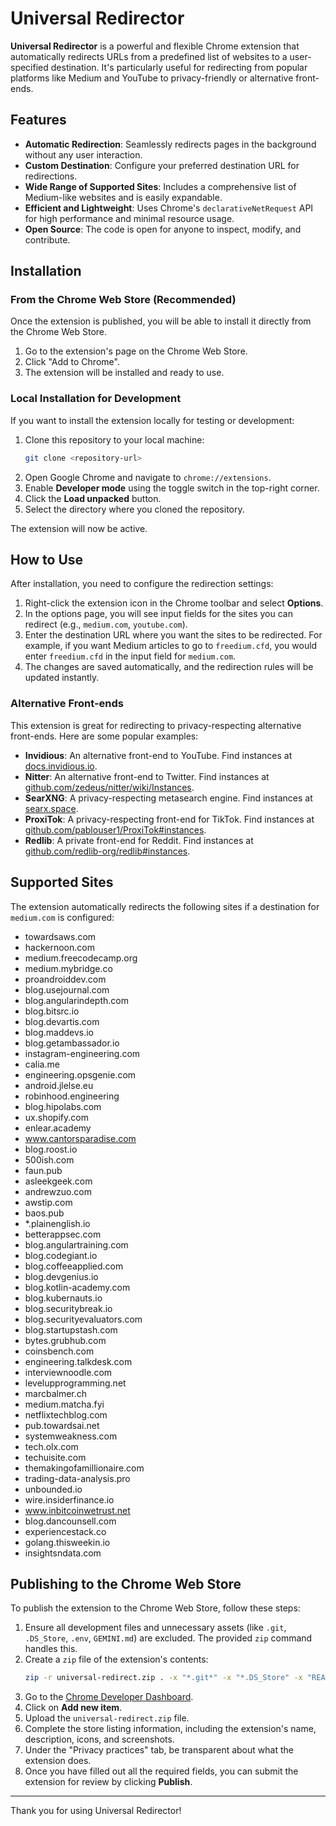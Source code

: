 # Universal Redirector

**Universal Redirector** is a powerful and flexible Chrome extension that automatically redirects URLs from a predefined list of websites to a user-specified destination. It's particularly useful for redirecting from popular platforms like Medium and YouTube to privacy-friendly or alternative front-ends.

## Features

- **Automatic Redirection**: Seamlessly redirects pages in the background without any user interaction.
- **Custom Destination**: Configure your preferred destination URL for redirections.
- **Wide Range of Supported Sites**: Includes a comprehensive list of Medium-like websites and is easily expandable.
- **Efficient and Lightweight**: Uses Chrome's `declarativeNetRequest` API for high performance and minimal resource usage.
- **Open Source**: The code is open for anyone to inspect, modify, and contribute.

## Installation

### From the Chrome Web Store (Recommended)

Once the extension is published, you will be able to install it directly from the Chrome Web Store.

1.  Go to the extension's page on the Chrome Web Store.
2.  Click "Add to Chrome".
3.  The extension will be installed and ready to use.

### Local Installation for Development

If you want to install the extension locally for testing or development:

1.  Clone this repository to your local machine:
    ```bash
    git clone <repository-url>
    ```
2.  Open Google Chrome and navigate to `chrome://extensions`.
3.  Enable **Developer mode** using the toggle switch in the top-right corner.
4.  Click the **Load unpacked** button.
5.  Select the directory where you cloned the repository.

The extension will now be active.

## How to Use

After installation, you need to configure the redirection settings:

1.  Right-click the extension icon in the Chrome toolbar and select **Options**.
2.  In the options page, you will see input fields for the sites you can redirect (e.g., `medium.com`, `youtube.com`).
3.  Enter the destination URL where you want the sites to be redirected. For example, if you want Medium articles to go to `freedium.cfd`, you would enter `freedium.cfd` in the input field for `medium.com`.
4.  The changes are saved automatically, and the redirection rules will be updated instantly.

### Alternative Front-ends

This extension is great for redirecting to privacy-respecting alternative front-ends. Here are some popular examples:

- **Invidious**: An alternative front-end to YouTube. Find instances at [docs.invidious.io](https://docs.invidious.io/instances/).
- **Nitter**: An alternative front-end to Twitter. Find instances at [github.com/zedeus/nitter/wiki/Instances](https://github.com/zedeus/nitter/wiki/Instances).
- **SearXNG**: A privacy-respecting metasearch engine. Find instances at [searx.space](https://searx.space/).
- **ProxiTok**: A privacy-respecting front-end for TikTok. Find instances at [github.com/pablouser1/ProxiTok#instances](https://github.com/pablouser1/ProxiTok#instances).
- **Redlib**: A private front-end for Reddit. Find instances at [github.com/redlib-org/redlib#instances](https://github.com/redlib-org/redlib#instances).

## Supported Sites

The extension automatically redirects the following sites if a destination for `medium.com` is configured:

- towardsaws.com
- hackernoon.com
- medium.freecodecamp.org
- medium.mybridge.co
- proandroiddev.com
- blog.usejournal.com
- blog.angularindepth.com
- blog.bitsrc.io
- blog.devartis.com
- blog.maddevs.io
- blog.getambassador.io
- instagram-engineering.com
- calia.me
- engineering.opsgenie.com
- android.jlelse.eu
- robinhood.engineering
- blog.hipolabs.com
- ux.shopify.com
- enlear.academy
- www.cantorsparadise.com
- blog.roost.io
- 500ish.com
- faun.pub
- asleekgeek.com
- andrewzuo.com
- awstip.com
- baos.pub
- *.plainenglish.io
- betterappsec.com
- blog.angulartraining.com
- blog.codegiant.io
- blog.coffeeapplied.com
- blog.devgenius.io
- blog.kotlin-academy.com
- blog.kubernauts.io
- blog.securitybreak.io
- blog.securityevaluators.com
- blog.startupstash.com
- bytes.grubhub.com
- coinsbench.com
- engineering.talkdesk.com
- interviewnoodle.com
- levelupprogramming.net
- marcbalmer.ch
- medium.matcha.fyi
- netflixtechblog.com
- pub.towardsai.net
- systemweakness.com
- tech.olx.com
- techuisite.com
- themakingofamillionaire.com
- trading-data-analysis.pro
- unbounded.io
- wire.insiderfinance.io
- www.inbitcoinwetrust.net
- blog.dancounsell.com
- experiencestack.co
- golang.thisweekin.io
- insightsndata.com

## Publishing to the Chrome Web Store

To publish the extension to the Chrome Web Store, follow these steps:

1.  Ensure all development files and unnecessary assets (like `.git`, `.DS_Store`, `.env`, `GEMINI.md`) are excluded. The provided `zip` command handles this.
2.  Create a `zip` file of the extension's contents:
    ```bash
    zip -r universal-redirect.zip . -x "*.git*" -x "*.DS_Store" -x "README.md" -x ".env" -x "GEMINI.md"
    ```
3.  Go to the [Chrome Developer Dashboard](https://chrome.google.com/webstore/developer/dashboard).
4.  Click on **Add new item**.
5.  Upload the `universal-redirect.zip` file.
6.  Complete the store listing information, including the extension's name, description, icons, and screenshots.
7.  Under the "Privacy practices" tab, be transparent about what the extension does.
8.  Once you have filled out all the required fields, you can submit the extension for review by clicking **Publish**.

---

Thank you for using Universal Redirector!